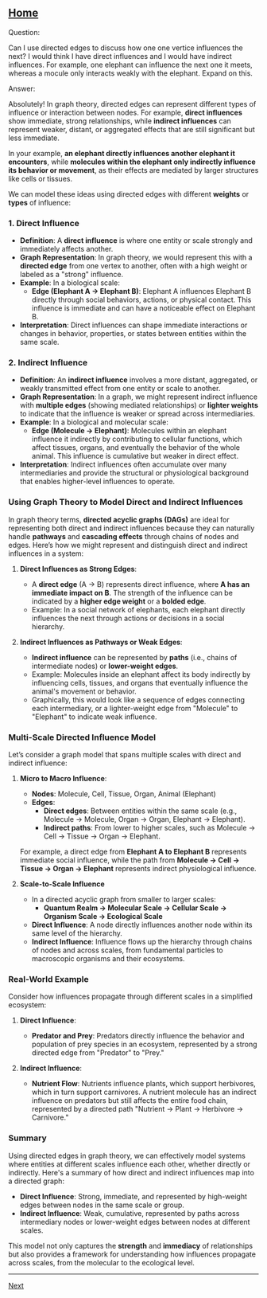 [Home](https://t2m.io/VwvDcuw)
---

Question:

Can I use directed edges to discuss how one one vertice influences the next? I would think I have direct influences and I would have indirect influences. For example, one elephant can influence the next one it meets, whereas a mocule only interacts weakly with the elephant. Expand on this.

Answer:

Absolutely! In graph theory, directed edges can represent different types of influence or interaction between nodes. For example, **direct influences** show immediate, strong relationships, while **indirect influences** can represent weaker, distant, or aggregated effects that are still significant but less immediate. 

In your example, **an elephant directly influences another elephant it encounters**, while **molecules within the elephant only indirectly influence its behavior or movement**, as their effects are mediated by larger structures like cells or tissues.

We can model these ideas using directed edges with different **weights** or **types** of influence:

### 1. **Direct Influence**
   - **Definition**: A **direct influence** is where one entity or scale strongly and immediately affects another.
   - **Graph Representation**: In graph theory, we would represent this with a **directed edge** from one vertex to another, often with a high weight or labeled as a "strong" influence.
   - **Example**: In a biological scale:
     - **Edge (Elephant A → Elephant B)**: Elephant A influences Elephant B directly through social behaviors, actions, or physical contact. This influence is immediate and can have a noticeable effect on Elephant B.
   - **Interpretation**: Direct influences can shape immediate interactions or changes in behavior, properties, or states between entities within the same scale.

### 2. **Indirect Influence**
   - **Definition**: An **indirect influence** involves a more distant, aggregated, or weakly transmitted effect from one entity or scale to another.
   - **Graph Representation**: In a graph, we might represent indirect influence with **multiple edges** (showing mediated relationships) or **lighter weights** to indicate that the influence is weaker or spread across intermediaries.
   - **Example**: In a biological and molecular scale:
     - **Edge (Molecule → Elephant)**: Molecules within an elephant influence it indirectly by contributing to cellular functions, which affect tissues, organs, and eventually the behavior of the whole animal. This influence is cumulative but weaker in direct effect.
   - **Interpretation**: Indirect influences often accumulate over many intermediaries and provide the structural or physiological background that enables higher-level influences to operate.

### Using Graph Theory to Model Direct and Indirect Influences

In graph theory terms, **directed acyclic graphs (DAGs)** are ideal for representing both direct and indirect influences because they can naturally handle **pathways** and **cascading effects** through chains of nodes and edges. Here’s how we might represent and distinguish direct and indirect influences in a system:

1. **Direct Influences as Strong Edges**:
   - A **direct edge** (A → B) represents direct influence, where **A has an immediate impact on B**. The strength of the influence can be indicated by a **higher edge weight** or a **bolded edge**.
   - Example: In a social network of elephants, each elephant directly influences the next through actions or decisions in a social hierarchy.

2. **Indirect Influences as Pathways or Weak Edges**:
   - **Indirect influence** can be represented by **paths** (i.e., chains of intermediate nodes) or **lower-weight edges**.
   - Example: Molecules inside an elephant affect its body indirectly by influencing cells, tissues, and organs that eventually influence the animal's movement or behavior.
   - Graphically, this would look like a sequence of edges connecting each intermediary, or a lighter-weight edge from "Molecule" to "Elephant" to indicate weak influence.

### Multi-Scale Directed Influence Model

Let’s consider a graph model that spans multiple scales with direct and indirect influence:

1. **Micro to Macro Influence**:
   - **Nodes**: Molecule, Cell, Tissue, Organ, Animal (Elephant)
   - **Edges**:
     - **Direct edges**: Between entities within the same scale (e.g., Molecule → Molecule, Organ → Organ, Elephant → Elephant).
     - **Indirect paths**: From lower to higher scales, such as Molecule → Cell → Tissue → Organ → Elephant.
   
   For example, a direct edge from **Elephant A to Elephant B** represents immediate social influence, while the path from **Molecule → Cell → Tissue → Organ → Elephant** represents indirect physiological influence.

2. **Scale-to-Scale Influence**
   - In a directed acyclic graph from smaller to larger scales:
     - **Quantum Realm → Molecular Scale → Cellular Scale → Organism Scale → Ecological Scale**
   - **Direct Influence**: A node directly influences another node within its same level of the hierarchy.
   - **Indirect Influence**: Influence flows up the hierarchy through chains of nodes and across scales, from fundamental particles to macroscopic organisms and their ecosystems.

### Real-World Example

Consider how influences propagate through different scales in a simplified ecosystem:

1. **Direct Influence**:
   - **Predator and Prey**: Predators directly influence the behavior and population of prey species in an ecosystem, represented by a strong directed edge from "Predator" to "Prey."
   
2. **Indirect Influence**:
   - **Nutrient Flow**: Nutrients influence plants, which support herbivores, which in turn support carnivores. A nutrient molecule has an indirect influence on predators but still affects the entire food chain, represented by a directed path "Nutrient → Plant → Herbivore → Carnivore."

### Summary

Using directed edges in graph theory, we can effectively model systems where entities at different scales influence each other, whether directly or indirectly. Here's a summary of how direct and indirect influences map into a directed graph:

- **Direct Influence**: Strong, immediate, and represented by high-weight edges between nodes in the same scale or group.
- **Indirect Influence**: Weak, cumulative, represented by paths across intermediary nodes or lower-weight edges between nodes at different scales.
  
This model not only captures the **strength** and **immediacy** of relationships but also provides a framework for understanding how influences propagate across scales, from the molecular to the ecological level.

---

[Next](https://t2m.io/XjHst3Z)

